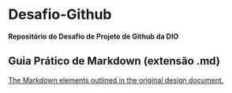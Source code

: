 # Desafio-Github

**Repositório do Desafio de Projeto de Github da DIO**

## Guia Prático de Markdown (extensão .md)

[The Markdown elements outlined in the original design document.](https://www.markdownguide.org/basic-syntax/)




